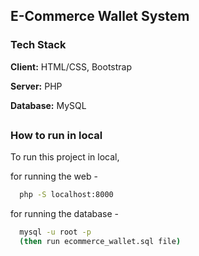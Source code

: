 
## E-Commerce Wallet System




### Tech Stack

**Client:** HTML/CSS, Bootstrap

**Server:** PHP

**Database:** MySQL 
## 
### How to run in local

To run this project in local,

for running the web -

```bash
  php -S localhost:8000
```

for running the database -

```bash
  mysql -u root -p 
  (then run ecommerce_wallet.sql file)
```
